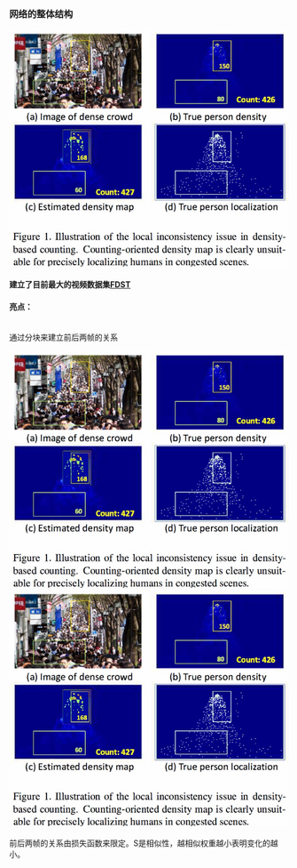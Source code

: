 ### 网络的整体结构
<center>
    <img src="https://github.com/caiyiqing/Awesome_readpapers/blob/master/Crowd_Counting/cvpr2019_RAZnet/1.jpg">
</center>

#### 建立了目前最大的视频数据集[FDST](https://github.com/sweetyy83/Lstn_fdst_dataset)
#### 亮点：
<br>通过分块来建立前后两帧的关系
<center>
    <img src="https://github.com/caiyiqing/Awesome_readpapers/blob/master/Crowd_Counting/cvpr2019_RAZnet/1.jpg">
</center>
<center>
    <img src="https://github.com/caiyiqing/Awesome_readpapers/blob/master/Crowd_Counting/cvpr2019_RAZnet/1.jpg">
</center>
<br>前后两帧的关系由损失函数来限定。S是相似性，越相似权重越小表明变化的越小。
